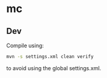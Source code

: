 # mc


## Dev
Compile using:
```sh
mvn -s settings.xml clean verify
```

to avoid using the global settings.xml.